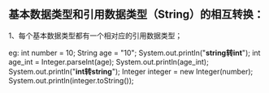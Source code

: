 ## 基本数据类型和引用数据类型（String）的相互转换：

1、每个基本数据类型都有一个相对应的引用数据类型；

eg:           int number = 10;
		String age = "10";
		System.out.println("****string转int****");
		int age_int = Integer.parseInt(age);
		System.out.println(age_int);
		System.out.println("****int转string****");
		Integer integer = new Integer(number);
		System.out.println(integer.toString());



